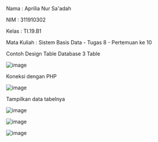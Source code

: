 Nama    : Aprilia Nur Sa'adah<p>
NIM     : 311910302<p>
Kelas   : TI.19.B1<p>
Mata Kuliah : Sistem Basis Data - Tugas 8 - Pertemuan ke 10<p>

Contoh Design Table Database 3 Table<p>
![image](https://user-images.githubusercontent.com/54062259/125185017-5c5e2e00-e24c-11eb-980e-52d57aab3470.png)
  
Koneksi dengan PHP<p>
![image](https://user-images.githubusercontent.com/54062259/125185392-c7a8ff80-e24e-11eb-90be-7ec328f38054.png)
  
Tampilkan data tabelnya<p>
![image](https://user-images.githubusercontent.com/54062259/125185116-f6be7180-e24c-11eb-8bbb-55ee1e1d54e9.png)

![image](https://user-images.githubusercontent.com/54062259/125185108-eb6b4600-e24c-11eb-82d9-64ddd40a79e0.png)
  
![image](https://user-images.githubusercontent.com/54062259/125185297-52d5c580-e24e-11eb-9829-7a0ce6e16e7d.png)
